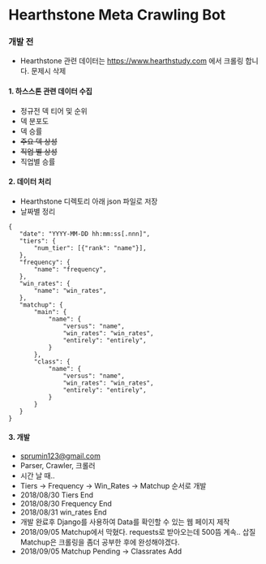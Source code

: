 # Hearthstone Meta Crawling Bot


### 개발 전
* Hearthstone 관련 데이터는 https://www.hearthstudy.com 에서 크롤링 합니다. 문제시 삭제

#### 1. 하스스톤 관련 데이터 수집
 - 정규전 덱 티어 및 순위
 - 덱 분포도
 - 덱 승률
 - ~~주요 덱 상성~~
 - ~~직업 별 상성~~
 - 직업별 승률

#### 2. 데이터 처리
 - Hearthstone 디렉토리 아래 json 파일로 저장
 - 날짜별 정리
 ~~~
 {
    "date": "YYYY-MM-DD hh:mm:ss[.nnn]",
    "tiers": {
        "num_tier": [{"rank": "name"}],
    },
    "frequency": {
        "name": "frequency",
    },
    "win_rates": {
        "name": "win_rates",
    },
    "matchup": {
        "main": {
            "name": {
                "versus": "name",
                "win_rates": "win_rates",
                "entirely": "entirely",
            }
        },
        "class": {
            "name": {
                "versus": "name",
                "win_rates": "win_rates",
                "entirely": "entirely",
            }
        }
    }
 }
 ~~~

#### 3. 개발
 - sprumin123@gmail.com
 - Parser, Crawler, 크롤러
 - 시간 날 때..
 - Tiers -> Frequency -> Win_Rates -> Matchup 순서로 개발
 - 2018/08/30 Tiers End
 - 2018/08/30 Frequency End 
 - 2018/08/31 win_rates End
 - 개발 완료후 Django를 사용하여 Data를 확인할 수 있는 웹 페이지 제작
 - 2018/09/05 Matchup에서 막혔다. requests로 받아오는데 500뜸 계속.. 삽질
   Matchup은 크롤링을 좀더 공부한 후에 완성해야겠다. 
 - 2018/09/05 Matchup Pending -> Classrates Add 